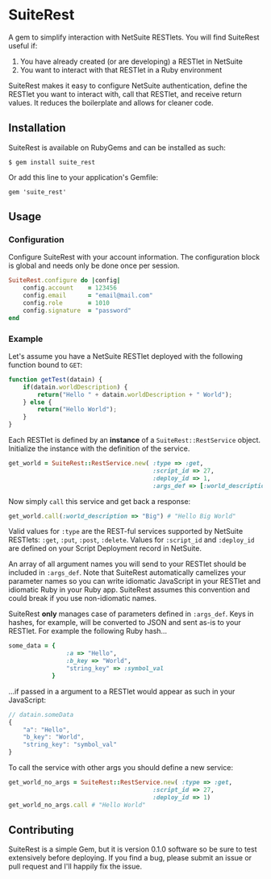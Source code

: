 # SuiteRest

A gem to simplify interaction with NetSuite RESTlets. You will find SuiteRest useful if:

 1. You have already created (or are developing) a RESTlet in NetSuite
 2. You want to interact with that RESTlet in a Ruby environment
 
SuiteRest makes it easy to configure NetSuite authentication, define the RESTlet you want to interact with, call that RESTlet, and receive return values. It reduces the boilerplate and allows for cleaner code.

## Installation

SuiteRest is available on RubyGems and can be installed as such:

    $ gem install suite_rest

Or add this line to your application's Gemfile:

    gem 'suite_rest'

 
## Usage

### Configuration

Configure SuiteRest with your account information. The configuration block is global and needs only be done once per session.

```Ruby
SuiteRest.configure do |config|
	config.account    = 123456
	config.email      = "email@mail.com"
	config.role       = 1010
	config.signature  = "password"
end
```


### Example

Let's assume you have a NetSuite RESTlet deployed with the following function bound to `GET`:

```JavaScript
function getTest(datain) {
	if(datain.worldDescription) {
		return("Hello " + datain.worldDescription + " World");
	} else {
		return("Hello World");
	}
}
```

Each RESTlet is defined by an **instance** of a `SuiteRest::RestService` object. Initialize the instance with the definition of the service.

```Ruby
get_world = SuiteRest::RestService.new( :type => :get,
  										:script_id => 27,
  										:deploy_id => 1,
  										:args_def => [:world_description])
```
      
Now simply `call` this service and get back a response:

```Ruby
get_world.call(:world_description => "Big") # "Hello Big World"
```

Valid values for `:type` are the REST-ful services supported by NetSuite RESTlets: `:get`, `:put`, `:post`, `:delete`. Values for `:script_id` and `:deploy_id` are defined on your Script Deployment record in NetSuite.

An array of all argument names you will send to your RESTlet should be included in `:args_def`. Note that SuiteRest automatically camelizes your parameter names so you can write idiomatic JavaScript in your RESTlet and idiomatic Ruby in your Ruby app. SuiteRest assumes this convention and could break if you use non-idiomatic names.

SuiteRest **only** manages case of parameters defined in `:args_def`. Keys in hashes, for example, will be converted to JSON and sent as-is to your RESTlet. For example the following Ruby hash…

```Ruby
some_data = {
				:a => "Hello",
				:b_key => "World",
				"string_key" => :symbol_val
			}
```

…if passed in a argument to a RESTlet would appear as such in your JavaScript:

```JavaScript
// datain.someData
{
	"a": "Hello",
	"b_key": "World",
	"string_key": "symbol_val"
}
```

To call the service with other args you should define a new service:

```Ruby
get_world_no_args = SuiteRest::RestService.new( :type => :get,
  										:script_id => 27,
  										:deploy_id => 1)
get_world_no_args.call # "Hello World"
```

## Contributing

SuiteRest is a simple Gem, but it is version 0.1.0 software so be sure to test extensively before deploying. If you find a bug, please submit an issue or pull request and I'll happily fix the issue.
